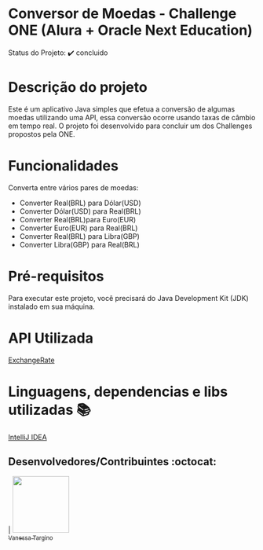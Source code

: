 # Conversor de Moedas - Challenge ONE (Alura + Oracle Next Education)

Status do Projeto: ✔️ concluido

# Descrição do projeto
Este é um aplicativo Java simples que efetua a conversão de algumas moedas utilizando uma API, essa conversão ocorre usando taxas de câmbio em tempo real. O projeto foi desenvolvido para concluir um dos Challenges propostos pela ONE.

# Funcionalidades

Converta entre vários pares de moedas:

- Converter Real(BRL) para Dólar(USD)
- Converter Dólar(USD) para Real(BRL)
- Converter Real(BRL)para Euro(EUR)
- Converter Euro(EUR) para Real(BRL)
- Converter Real(BRL) para Libra(GBP)
- Converter Libra(GBP) para Real(BRL)

# Pré-requisitos

Para executar este projeto, você precisará do Java Development Kit (JDK) instalado em sua máquina.

# API Utilizada
[ExchangeRate](https://www.exchangerate-api.com/)

# Linguagens, dependencias e libs utilizadas 📚
[IntelliJ IDEA](https://www.jetbrains.com/pt-br/idea/)

## Desenvolvedores/Contribuintes :octocat:
| [<img src="https://avatars.githubusercontent.com/u/139828545?v=4" width=115><br><sub>Vanessa Targino</sub>](https://github.com/VanessaTargino)

